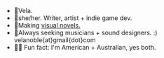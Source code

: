 - 🐍Vela. 
- 🥀she/her. Writer, artist + indie game dev.
- 🔑Making [visual novels.](https://moondisorder.com/portfolio/rubbleandrust/)
- 🎸Always seeking musicians + sound designers. :) velanoble{at}gmail{dot}com
- 🦘🦌 Fun fact: I'm American + Australian, yes both.
